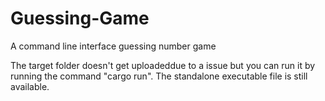 # Guessing-Game
A command line interface guessing number game

The target folder doesn't get uploadeddue to a issue but you can run it by running the command "cargo run".
The standalone executable file is still available.
